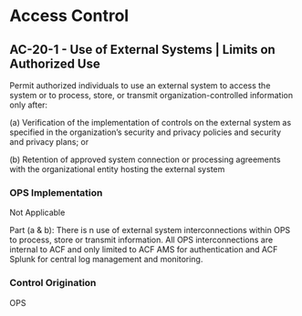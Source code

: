 # Access Control
## AC-20-1 - Use of External Systems | Limits on Authorized Use

Permit authorized individuals to use an external system to access the system or to process, store, or transmit organization-controlled information only after:

(a) Verification of the implementation of controls on the external system as specified in the organization’s security and privacy policies and security and privacy plans; or

(b) Retention of approved system connection or processing agreements with the organizational entity hosting the external system

### OPS Implementation

Not Applicable

Part (a & b): There is n use of external system interconnections within OPS to process, store or transmit information. All OPS interconnections are internal to ACF and only limited to ACF AMS for authentication and ACF Splunk for central log management and monitoring.

### Control Origination

OPS
